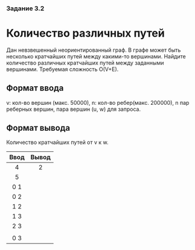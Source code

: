 ### Задание 3.2
# Количество различных путей

Дан невзвешенный неориентированный граф. В графе может быть несколько кратчайших путей между какими-то вершинами. Найдите количество различных кратчайших путей между заданными вершинами. Требуемая сложность O(V+E).

## Формат ввода
v: кол-во вершин (макс. 50000),
n: кол-во ребер(макс. 200000),
n пар реберных вершин,
пара вершин (u, w) для запроса.

## Формат вывода
Количество кратчайших путей от v к w.

| Ввод  | Вывод |
| :---: | :-:   |
| 4     |   2   |
| 5     |       |
| 0 1   |       |
| 0 2   |       |
| 1 2   |       |
| 1 3   |       |
| 2 3   |       |
|       |       |
| 0 3   |       |